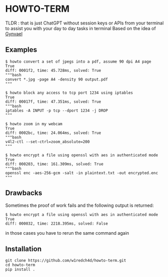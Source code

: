 # HOWTO-TERM

TLDR : that is just ChatGPT without session keys or APIs from your terminal to assist you with your day to day tasks in terminal
Based on the idea of [Gynvael](https://gynvael.coldwind.pl/?id=771)

## Examples
```
$ howto convert a set of jpegs into a pdf, assume 90 dpi A4 page
True
diff: 0001f2, time: 45.728ms, solved: True
"""bash
convert *.jpg -page A4 -density 90 output.pdf
"""

$ howto block any access to tcp port 1234 using iptables
True
diff: 00017f, time: 47.351ms, solved: True
"""bash
iptables -A INPUT -p tcp --dport 1234 -j DROP
"""

$ howto zoom in my webcam
True
diff: 0002bc, time: 24.064ms, solved: True
"""bash
v4l2-ctl --set-ctrl=zoom_absolute=200
"""

$ howto encrypt a file using openssl with aes in authenticated mode
True
diff: 000203, time: 161.309ms, solved: True
"""bash
openssl enc -aes-256-gcm -salt -in plaintext.txt -out encrypted.enc
"""

```

## Drawbacks

Sometimes the proof of work fails and the following output is returned:
```
$ howto encrypt a file using openssl with aes in authenticated mode
True
diff: 000032, time: 2218.395ms, solved: False
```

in those cases you have to rerun the same command again

## Installation
```
git clone https://github.com/w1redch4d/howto-term.git
cd howto-term
pip install .
```

